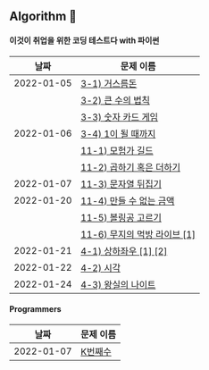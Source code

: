 ## Algorithm :dizzy:

#### 이것이 취업을 위한 코딩 테스트다 with 파이썬

|날짜|문제 이름|
|---|---|
|2022-01-05|<a href="https://github.com/Pro-Judy/Algorithm/blob/main/src/ch03/Greedy1.java"> 3-1) 거스름돈 </a>|
||<a href="https://github.com/Pro-Judy/Algorithm/blob/main/src/ch03/Greedy2.java">3-2) 큰 수의 법칙</a>|
||<a href="https://github.com/Pro-Judy/Algorithm/blob/main/src/ch03/Greedy3.java">3-3) 숫자 카드 게임</a>|
|2022-01-06|<a href="https://github.com/Pro-Judy/Algorithm/blob/main/src/ch03/Greedy4.java"> 3-4) 1이 될 때까지 </a>|
||<a href="https://github.com/Pro-Judy/Algorithm/blob/main/src/ch11/Greedy1.java"> 11-1) 모험가 길드  </a>|
||<a href="https://github.com/Pro-Judy/Algorithm/blob/main/src/ch11/Greedy2.java"> 11-2) 곱하기 혹은 더하기  </a>|
|2022-01-07|<a href="https://github.com/Pro-Judy/Algorithm/blob/main/src/ch11/Greedy3.java"> 11-3) 문자열 뒤집기 </a>|
|2022-01-20|<a href="https://github.com/Pro-Judy/Algorithm/blob/main/src/ch11/Greedy4.java"> 11-4) 만들 수 없는 금액 </a>|
||<a href="https://github.com/Pro-Judy/Algorithm/blob/main/src/ch11/Greedy5.java"> 11-5) 볼링공 고르기 </a>|
||<a href="https://github.com/Pro-Judy/Algorithm/blob/main/src/ch11/Greedy6.java"> 11-6) 무지의 먹방 라이브 [1] </a>|
|2022-01-21|<a href="https://github.com/Pro-Judy/Algorithm/blob/main/src/ch04/Impl1.java"> 4-1) 상하좌우 [1] </a><a href="https://github.com/Pro-Judy/Algorithm/blob/main/src/ch04/Impl1_1.java"> [2] </a>|
|2022-01-22|<a href="https://github.com/Pro-Judy/Algorithm/blob/main/src/ch04/Impl2.java"> 4-2) 시각 </a>|
|2022-01-24|<a href="https://github.com/Pro-Judy/Algorithm/blob/main/src/ch04/Impl3.java"> 4-3) 왕실의 나이트 </a>|

#### Programmers

|날짜|문제 이름|
|---|---|
|2022-01-07|<a href="https://github.com/Pro-Judy/Algorithm/blob/main/src/programmers/level1/K번째수.java"> K번째수 </a>|
